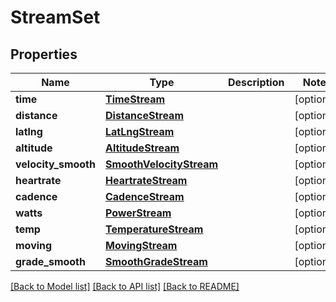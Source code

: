 # StreamSet

## Properties
Name | Type | Description | Notes
------------ | ------------- | ------------- | -------------
**time** | [**TimeStream**](TimeStream.md) |  | [optional] 
**distance** | [**DistanceStream**](DistanceStream.md) |  | [optional] 
**latlng** | [**LatLngStream**](LatLngStream.md) |  | [optional] 
**altitude** | [**AltitudeStream**](AltitudeStream.md) |  | [optional] 
**velocity_smooth** | [**SmoothVelocityStream**](SmoothVelocityStream.md) |  | [optional] 
**heartrate** | [**HeartrateStream**](HeartrateStream.md) |  | [optional] 
**cadence** | [**CadenceStream**](CadenceStream.md) |  | [optional] 
**watts** | [**PowerStream**](PowerStream.md) |  | [optional] 
**temp** | [**TemperatureStream**](TemperatureStream.md) |  | [optional] 
**moving** | [**MovingStream**](MovingStream.md) |  | [optional] 
**grade_smooth** | [**SmoothGradeStream**](SmoothGradeStream.md) |  | [optional] 

[[Back to Model list]](../README.md#documentation-for-models) [[Back to API list]](../README.md#documentation-for-api-endpoints) [[Back to README]](../README.md)


